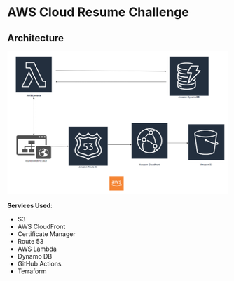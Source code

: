 # AWS Cloud Resume Challenge

## Architecture

![Architecture Screenshot](./img/AWS-CloudResumeChallnge-Architecture.png.png)



**Services Used**:

- S3
- AWS CloudFront
- Certificate Manager
- Route 53
- AWS Lambda
- Dynamo DB
- GitHub Actions
- Terraform


